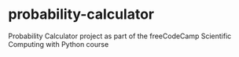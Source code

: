 # probability-calculator
Probability Calculator project as part of the freeCodeCamp Scientific Computing with Python course
